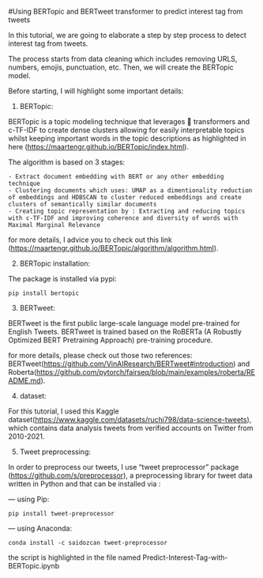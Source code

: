 #Using BERTopic and BERTweet transformer to predict interest tag from tweets

In this tutorial, we are going to elaborate a step by step process to detect interest tag from tweets.

The process starts from data cleaning which includes removing URLS, numbers, emojis, punctuation, etc. Then, we will create the BERTopic model.

Before starting, I will highlight some important details:

1. BERTopic:

BERTopic is a topic modeling technique that leverages 🤗 transformers and c-TF-IDF to create dense clusters allowing for easily interpretable topics whilst keeping important words in the topic descriptions as highlighted in here (https://maartengr.github.io/BERTopic/index.html).

The algorithm is based on 3 stages:

    - Extract document embedding with BERT or any other embedding technique
    - Clustering documents which uses: UMAP as a dimentionality reduction of embeddings and HDBSCAN to cluster reduced embeddings and create clusters of semantically similar documents
    - Creating topic representation by : Extracting and reducing topics with c-TF-IDF and improving coherence and diversity of words with Maximal Marginal Relevance

 for more details, I advice you to check out this link (https://maartengr.github.io/BERTopic/algorithm/algorithm.html).

2. BERTopic installation:

The package is installed via pypi:

    pip install bertopic

3. BERTweet:

BERTweet is the first public large-scale language model pre-trained for English Tweets. BERTweet is trained based on the RoBERTa (A Robustly Optimized BERT Pretraining Approach) pre-training procedure.

for more details, please check out those two references: BERTweet(https://github.com/VinAIResearch/BERTweet#introduction) and Roberta(https://github.com/pytorch/fairseq/blob/main/examples/roberta/README.md).

4. dataset:

For this tutorial, I used this Kaggle dataset(https://www.kaggle.com/datasets/ruchi798/data-science-tweets), which contains data analysis tweets from verified accounts on Twitter from 2010-2021.

5. Tweet preprocessing:

In order to preprocess our tweets, I use “tweet preprocessor” package (https://github.com/s/preprocessor), a preprocessing library for tweet data written in Python and that can be installed via :

— using Pip:

    pip install tweet-preprocessor

— using Anaconda:

    conda install -c saidozcan tweet-preprocessor

the script is highlighted in the file named Predict-Interest-Tag-with-BERTopic.ipynb
